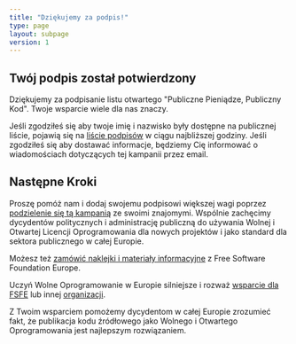 ```yaml
---
title: "Dziękujemy za podpis!"
type: page
layout: subpage
version: 1
---
```


## Twój podpis został potwierdzony

Dziękujemy za podpisanie listu otwartego "Publiczne Pieniądze, Publiczny Kod". Twoje wsparcie wiele dla nas znaczy.

Jeśli zgodziłeś się aby twoje imię i nazwisko były dostępne na publicznej liście, pojawią się na [liście podpisów](../all-signatures) w ciągu najbliższej godziny. Jeśli zgodziłeś się aby dostawać informacje, będziemy Cię informować o wiadomościach dotyczących tej kampanii przez email.

## Następne Kroki

Proszę pomóż nam i dodaj swojemu podpisowi większej wagi poprzez [podzielenie się tą kampanią](../../#spread) ze swoimi znajomymi. Wspólnie zachęcimy dycydentów politycznych i administrację publiczną do używania Wolnej i Otwartej Licencji Oprogramowania dla nowych projektów i jako standard dla sektora publicznego w całej Europie.

Możesz też [zamówić naklejki i materiały informacyjne](https://fsfe.org/promo#pmpc) z Free Software Foundation Europe.

Uczyń Wolne Oprogramowanie w Europie silniejsze i rozważ [wsparcie dla FSFE](https://my.fsfe.org/donate?referrer=pmpc) lub innej [organizacji](../../#organisations).

Z Twoim wsparciem pomożemy dycydentom w całej Europie zrozumieć fakt, że publikacja kodu źródłowego jako Wolnego i Otwartego Oprogramowania jest najlepszym rozwiązaniem.
